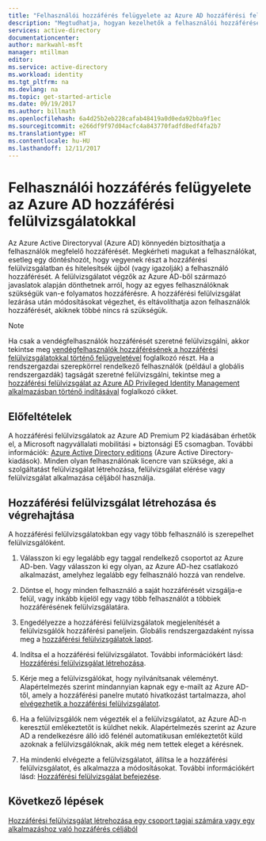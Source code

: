 ```yaml
---
title: "Felhasználói hozzáférés felügyelete az Azure AD hozzáférési felülvizsgálatokkal| Microsoft Docs"
description: "Megtudhatja, hogyan kezelhetők a felhasználói hozzáférések csoporttagságként vagy alkalmazáshoz való hozzárendelésként az Azure Active Directory hozzáférési felülvizsgálatokkal"
services: active-directory
documentationcenter: 
author: markwahl-msft
manager: mtillman
editor: 
ms.service: active-directory
ms.workload: identity
ms.tgt_pltfrm: na
ms.devlang: na
ms.topic: get-started-article
ms.date: 09/19/2017
ms.author: billmath
ms.openlocfilehash: 6a4d25b2eb228cafab48419a0d0eda92bba9f1ec
ms.sourcegitcommit: e266df9f97d04acfc4a843770fadfd8edf4fa2b7
ms.translationtype: HT
ms.contentlocale: hu-HU
ms.lasthandoff: 12/11/2017
---
```

# <a name="manage-user-access-with-azure-ad-access-reviews"></a>Felhasználói hozzáférés felügyelete az Azure AD hozzáférési felülvizsgálatokkal

Az Azure Active Directoryval (Azure AD) könnyedén biztosíthatja a felhasználók megfelelő hozzáférését. Megkérheti magukat a felhasználókat, esetleg egy döntéshozót, hogy vegyenek részt a hozzáférési felülvizsgálatban és hitelesítsék újból (vagy igazolják) a felhasználó hozzáférését. A felülvizsgálatot végzők az Azure AD-ből származó javaslatok alapján dönthetnek arról, hogy az egyes felhasználóknak szükségük van-e folyamatos hozzáférésre. A hozzáférési felülvizsgálat lezárása után módosításokat végezhet, és eltávolíthatja azon felhasználók hozzáférését, akiknek többé nincs rá szükségük.

> [!NOTE]
> Ha csak a vendégfelhasználók hozzáférését szeretné felülvizsgálni, akkor tekintse meg [vendégfelhasználók hozzáférésének a hozzáférési felülvizsgálatokkal történő felügyeletével](active-directory-azure-ad-controls-manage-guest-access-with-access-reviews.md) foglalkozó részt. Ha a rendszergazdai szerepkörrel rendelkező felhasználók (például a globális rendszergazdák) tagságát szeretné felülvizsgálni, tekintse meg a [hozzáférési felülvizsgálat az Azure AD Privileged Identity Management alkalmazásban történő indításával](active-directory-privileged-identity-management-how-to-start-security-review.md) foglalkozó cikket. 
>
>

## <a name="prerequisites"></a>Előfeltételek 

A hozzáférési felülvizsgálatok az Azure AD Premium P2 kiadásában érhetők el, a Microsoft nagyvállalati mobilitási + biztonsági E5 csomagban. További információk: [Azure Active Directory editions](active-directory-editions.md) (Azure Active Directory-kiadások). Minden olyan felhasználónak licencre van szüksége, aki a szolgáltatást felülvizsgálat létrehozása, felülvizsgálat elérése vagy felülvizsgálat alkalmazása céljából használja.


## <a name="create-and-perform-an-access-review"></a>Hozzáférési felülvizsgálat létrehozása és végrehajtása

A hozzáférési felülvizsgálatokban egy vagy több felhasználó is szerepelhet felülvizsgálóként.  

1. Válasszon ki egy legalább egy taggal rendelkező csoportot az Azure AD-ben. Vagy válasszon ki egy olyan, az Azure AD-hez csatlakozó alkalmazást, amelyhez legalább egy felhasználó hozzá van rendelve. 

2. Döntse el, hogy minden felhasználó a saját hozzáférését vizsgálja-e felül, vagy inkább kijelöl egy vagy több felhasználót a többiek hozzáférésének felülvizsgálatára.

3. Engedélyezze a hozzáférési felülvizsgálatok megjelenítését a felülvizsgálók hozzáférési paneljein. Globális rendszergazdaként nyissa meg a [hozzáférési felülvizsgálatok lapot](https://portal.azure.com/#blade/Microsoft_AAD_ERM/DashboardBlade/).

4. Indítsa el a hozzáférési felülvizsgálatot. További információkért lásd: [Hozzáférési felülvizsgálat létrehozása](active-directory-azure-ad-controls-create-access-review.md).

5. Kérje meg a felülvizsgálókat, hogy nyilvánítsanak véleményt. Alapértelmezés szerint mindannyian kapnak egy e-mailt az Azure AD-től, amely a hozzáférési panelre mutató hivatkozást tartalmazza, ahol [elvégezhetik a hozzáférési felülvizsgálatot](active-directory-azure-ad-controls-perform-access-review.md).

6. Ha a felülvizsgálók nem végezték el a felülvizsgálatot, az Azure AD-n keresztül emlékeztetőt is küldhet nekik. Alapértelmezés szerint az Azure AD a rendelkezésre álló idő felénél automatikusan emlékeztetőt küld azoknak a felülvizsgálóknak, akik még nem tettek eleget a kérésnek.

7. Ha mindenki elvégezte a felülvizsgálatot, állítsa le a hozzáférési felülvizsgálatot, és alkalmazza a módosításokat. További információkért lásd: [Hozzáférési felülvizsgálat befejezése](active-directory-azure-ad-controls-complete-access-review.md).


## <a name="next-steps"></a>Következő lépések

[Hozzáférési felülvizsgálat létrehozása egy csoport tagjai számára vagy egy alkalmazáshoz való hozzáférés céljából](active-directory-azure-ad-controls-create-access-review.md)




